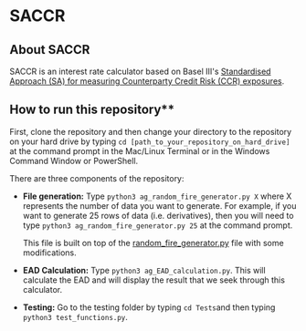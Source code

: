 # SACCR
## About SACCR
SACCR is an interest rate calculator based on Basel III's [Standardised Approach (SA) for measuring Counterparty Credit Risk (CCR) exposures](https://www.bis.org/publ/bcbs279.pdf).

## How to run this repository**
First, clone the repository and then change your directory to the repository on your hard drive by typing `cd [path_to_your_repository_on_hard_drive]` at the command prompt in the Mac/Linux Terminal or in the Windows Command Window or PowerShell.

There are three components of the repository:
 - **File generation:** Type `python3 ag_random_fire_generator.py X` where X represents the number of data you want to generate. For example, if you want to generate 25 rows of data (i.e. derivatives), then you will need to type `python3 ag_random_fire_generator.py 25` at the command prompt.
 
	This file is built on top of the [random_fire_generator.py](https://github.com/SuadeLabs/fire/blob/master/random_fire_generator.py) file with some modifications.
 - **EAD Calculation:** Type `python3 ag_EAD_calculation.py`. This will calculate the EAD and will display the result that we seek through this calculator.
 - **Testing:** Go to the testing folder by typing `cd Tests`and then typing `python3 test_functions.py`.
